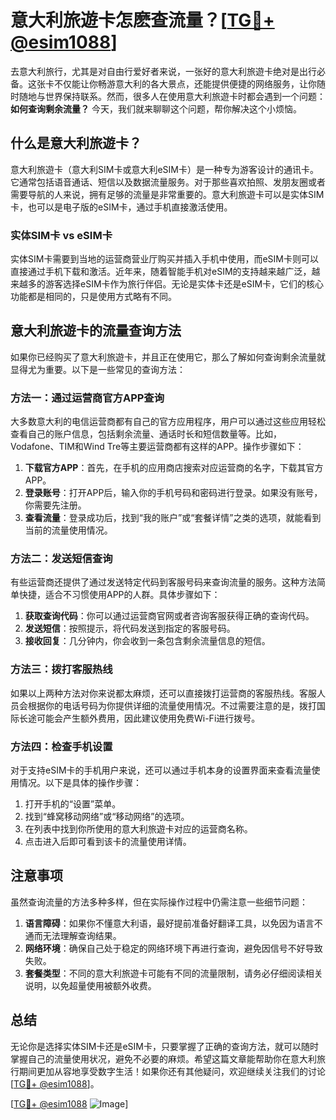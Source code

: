 # 意大利旅遊卡怎麽查流量？[[TG💪+ @esim1088](https://t.me/s/esim1088)]

去意大利旅行，尤其是对自由行爱好者来说，一张好的意大利旅遊卡绝对是出行必备。这张卡不仅能让你畅游意大利的各大景点，还能提供便捷的网络服务，让你随时随地与世界保持联系。然而，很多人在使用意大利旅遊卡时都会遇到一个问题：**如何查询剩余流量？** 今天，我们就来聊聊这个问题，帮你解决这个小烦恼。

## 什么是意大利旅遊卡？

意大利旅遊卡（意大利SIM卡或意大利eSIM卡）是一种专为游客设计的通讯卡。它通常包括语音通话、短信以及数据流量服务。对于那些喜欢拍照、发朋友圈或者需要导航的人来说，拥有足够的流量是非常重要的。意大利旅遊卡可以是实体SIM卡，也可以是电子版的eSIM卡，通过手机直接激活使用。

### 实体SIM卡 vs eSIM卡

实体SIM卡需要到当地的运营商营业厅购买并插入手机中使用，而eSIM卡则可以直接通过手机下载和激活。近年来，随着智能手机对eSIM的支持越来越广泛，越来越多的游客选择eSIM卡作为旅行伴侣。无论是实体卡还是eSIM卡，它们的核心功能都是相同的，只是使用方式略有不同。

## 意大利旅遊卡的流量查询方法

如果你已经购买了意大利旅遊卡，并且正在使用它，那么了解如何查询剩余流量就显得尤为重要。以下是一些常见的查询方法：

### 方法一：通过运营商官方APP查询

大多数意大利的电信运营商都有自己的官方应用程序，用户可以通过这些应用轻松查看自己的账户信息，包括剩余流量、通话时长和短信数量等。比如，Vodafone、TIM和Wind Tre等主要运营商都有这样的APP。操作步骤如下：

1. **下载官方APP**：首先，在手机的应用商店搜索对应运营商的名字，下载其官方APP。
2. **登录账号**：打开APP后，输入你的手机号码和密码进行登录。如果没有账号，你需要先注册。
3. **查看流量**：登录成功后，找到“我的账户”或“套餐详情”之类的选项，就能看到当前的流量使用情况。

### 方法二：发送短信查询

有些运营商还提供了通过发送特定代码到客服号码来查询流量的服务。这种方法简单快捷，适合不习惯使用APP的人群。具体步骤如下：

1. **获取查询代码**：你可以通过运营商官网或者咨询客服获得正确的查询代码。
2. **发送短信**：按照提示，将代码发送到指定的客服号码。
3. **接收回复**：几分钟内，你会收到一条包含剩余流量信息的短信。

### 方法三：拨打客服热线

如果以上两种方法对你来说都太麻烦，还可以直接拨打运营商的客服热线。客服人员会根据你的电话号码为你提供详细的流量使用情况。不过需要注意的是，拨打国际长途可能会产生额外费用，因此建议使用免费Wi-Fi进行拨号。

### 方法四：检查手机设置

对于支持eSIM卡的手机用户来说，还可以通过手机本身的设置界面来查看流量使用情况。以下是具体的操作步骤：

1. 打开手机的“设置”菜单。
2. 找到“蜂窝移动网络”或“移动网络”的选项。
3. 在列表中找到你所使用的意大利旅遊卡对应的运营商名称。
4. 点击进入后即可看到该卡的流量使用详情。

## 注意事项

虽然查询流量的方法多种多样，但在实际操作过程中仍需注意一些细节问题：

1. **语言障碍**：如果你不懂意大利语，最好提前准备好翻译工具，以免因为语言不通而无法理解查询结果。
2. **网络环境**：确保自己处于稳定的网络环境下再进行查询，避免因信号不好导致失败。
3. **套餐类型**：不同的意大利旅遊卡可能有不同的流量限制，请务必仔细阅读相关说明，以免超量使用被额外收费。

## 总结

无论你是选择实体SIM卡还是eSIM卡，只要掌握了正确的查询方法，就可以随时掌握自己的流量使用状况，避免不必要的麻烦。希望这篇文章能帮助你在意大利旅行期间更加从容地享受数字生活！如果你还有其他疑问，欢迎继续关注我们的讨论[[TG💪+ @esim1088](https://t.me/s/esim1088)]。

[[TG💪+ @esim1088](https://t.me/s/esim1088) ![Image](https://i.postimg.cc/4NQfJmqS/Snipaste-2025-05-13-00-14-12.png)]